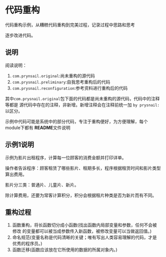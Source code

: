 # 代码重构
代码重构示例，从糟糕代码重构到完美过程，记录过程中思路和思考

逐步改进代码。


## 说明
阅读说明：
1. `com.prynsail.original`:尚未重构的源代码
2. `com.prysnail.preliminary`:自我思考重构后的代码
3. `com.prysnail.reconfiguration`:参考资料进行重构后的代码 

其中`com.prysnail.original`包下面的代码都是尚未重构的源代码，代码中的注释等都是
源代码中存在的注释，非新增。新增注释会在注释前统一加 `by prysnail:`以区分。

示例中代码可能是系统中的部分代码，专注于重构便好，为方便理解，每个module下都有
**README**文件说明

## 示例1说明

示例为影片出租程序，计算每一位顾客的消费金额并打印详单。

操作者告诉程序：顾客租赁了哪些影片、租期多长，程序根据租赁时间和影片类型算出费用。

影片分三类：普通片、儿童片、新片。

除计算费用，还要为常客计算积分，积分会根据租片种类是否为新片而有不同。

## 重构过程

1. 函数重构，将长函数切分成小函数(找出函数内局部变量和参数，任何不会被修改
的变量都可以被当成参数传入新函数，被修改变量可以当做返回值。)
2. 命名规范(变量名称是代码清晰的关键；唯有写出人类容易理解的代码，才是优秀的程序员。)
3. 函数迁移(函数应该放在它所使用的数据的所属对象内。)